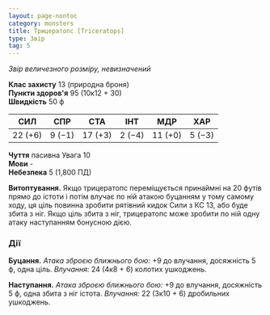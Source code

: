```yaml
---
layout: page-nontoc
category: monsters
title: Трицератопс [Triceratops]
type: Звір
tag: 5
---
```


_Звір величезного розміру, невизначений_

**Клас захисту** 13 (природна броня)    
**Пункти здоров'я** 95 (10к12 + 30)    
**Швидкість** 50 ф

| СИЛ     | СПР    | СТА     | ІНТ    | МДР     | ХАР    |
| ------- | ------ | ------- | ------ | ------- | ------ |
| 22 (+6) | 9 (−1) | 17 (+3) | 2 (−4) | 11 (+0) | 5 (−3) |

**Чуття** пасивна Увага 10    
**Мови** -    
**Небезпека** 5 (1,800 ПД)

**Витоптування.** Якщо трицератопс переміщується принаймні на 20 футів прямо до істоти і потім влучає по ній атакою буцанням у тому самому ходу, ця ціль повинна зробити рятівний кидок Сили з КС 13, або буде збита з ніг. Якщо ціль збита з ніг, трицератопс може зробити по ній одну атаку наступанням бонусною дією.

### Дії
**Буцання.** _Атака зброєю ближнього бою:_ +9 до влучання, досяжність 5 ф, одна ціль. _Влучання:_ 24 (4к8 + 6) колотих ушкоджень.    

**Наступання.** _Атака зброєю ближнього бою:_ +9 до влучання, досяжність 5 ф, одна збита з ніг істота. _Влучання:_ 22 (3к10 + 6) дробильних ушкоджень.
